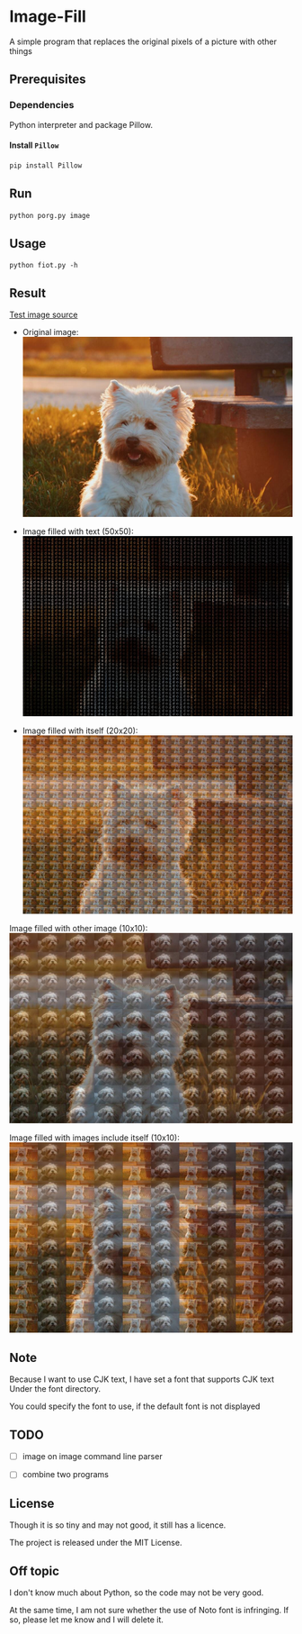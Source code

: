 # Image-Fill

A simple program that replaces the original pixels of a picture with other things

## Prerequisites

### Dependencies

Python interpreter and package Pillow.

#### Install `Pillow`

```bash
pip install Pillow
```

## Run

```bash
python porg.py image
```

## Usage

~~~
python fiot.py -h
~~~

## Result

[Test image source](https://unsplash.com/photos/sirEpWjfSmo)

- Original image:
![original image](./images/dog-test01.jpg)
    
- Image filled with text (50x50):
![textify image](./images/dog-filled-with-text.jpg)

- Image filled with itself (20x20):
![image filled with itself](./images/dog-image-on-image.jpg)

Image filled with other image (10x10):
![image filled with other image](./images/dog-filled-with-other-image.jpg)

Image filled with images include itself (10x10):
![image filled with images include itself](./images/dog-filled-with-images-include-itself.jpg)
    
## Note

Because I want to use CJK text, 
I have set a font that supports CJK text Under the font directory.

You could specify the font to use, if the default font is not displayed

## TODO

- [ ] image on image command line parser
- [ ] combine two programs

    
## License

Though it is so tiny and may not good, it still has a licence.

The project is released under the MIT License.

## Off topic

I don't know much about Python, so the code may not be very good.

At the same time, I am not sure whether the use of Noto font is infringing.
If so, please let me know and I will delete it.